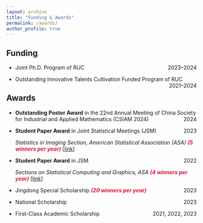 ```yaml
---
layout: archive
title: "Funding & Awards"
permalink: /awards/
author_profile: true
---
```


Funding
------
* Joint Ph.D. Program of RUC <span style="float:right">2023–2024</span> 

* Outstanding Innovative Talents Cultivation Funded Program of RUC <span style="float:right">2021–2024</span> 
  

Awards
------
* **Outstanding Poster Award** in the 22nd Annual Meeting of China Society for Industrial and Applied Mathematics (CSIAM 2024) <span style="float:right">2024</span>

* **Student Paper Award** in Joint Statistical Meetings (JSM) <span style="float:right">2023</span>

    *Statistics in Imaging Section, American Statistical Association (ASA) <font color=Crimson><b>(5 winners per year)</b></font>* [[link]](https://community.amstat.org/statisticsinimagingsection/announcements#:~:text=2023%20STUDENT%20PAPER%20COMPETITION&text=The%20selected%20winners%20will%20present,of%20%241%2C000%20and%20%24500%2C%20respectively)

* **Student Paper Award** in JSM <span style="float:right">2022</span>

    *Sections on Statistical Computing and Graphics, ASA <font color=Crimson><b>(4 winners per year)</b></font>* [[link]](https://community.amstat.org/jointscsg-section/awards/student-paper-competition)

* Jingdong Special Scholarship <span style="float:right">2023</span>
    *<font color=Crimson><b>(20 winners per year)</b></font>*

* National Scholarship <span style="float:right">2023</span>

* First-Class Academic Scholarship <span style="float:right">2021, 2022, 2023</span> 
